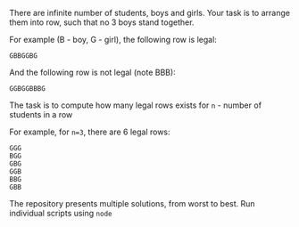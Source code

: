 There are infinite number of students, boys and girls. 
Your task is to arrange them into row, such that no 3 boys stand
together. 

For example (B - boy, G - girl), the following row is legal:
```
GBBGGBG
```
And the following row is not legal (note BBB):
```
GGBGGBBBG
```

The task is to compute how many legal rows exists for `n` - number of 
students in a row

For example, for `n=3`, there are 6 legal rows:
```
GGG
BGG
GBG
GGB
BBG
GBB
```

The repository presents multiple solutions, from worst to best. 
Run individual scripts using `node`
